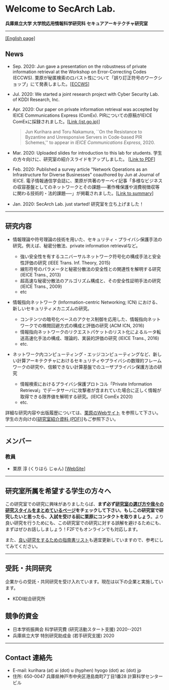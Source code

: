 # Welcome to SecArch Lab.

**兵庫県立大学 大学院応用情報科学研究科 セキュアアーキテクチャ研究室**

---

[[English page]](./eng.md)

## News

- Sep. 2020: Jun gave a presentation on the robustness of private information retrieval at the Workshop on Error-Correcting Codes (ECCWS). 栗原が秘匿検索のロバスト性について「誤り訂正符号のワークショップ」にて発表しました。[[ECCWS](https://manau.jp/WS/ECCWS/)]

- Jul. 2020: We started a joint research project with Cyber Security Lab. of KDDI Research, Inc.

- Apr. 2020: Our paper on private information retrieval was accepted by IEICE Communications Express (ComEx). PIRについての原稿がIEICE ComExに採録されました。[[Link (jst.go.jp)](https://www.jstage.jst.go.jp/article/comex/advpub/0/advpub_2020XBL0055/_article)]
  
  > Jun Kurihara and Toru Nakamura, ``On the Resistance to Byzantine and Unresponsive Servers in Code-based PIR Schemes,'' to appear in *IEICE Communications Express*, 2020.

- Mar. 2020: Uploaded slides for introduction to this lab for students. 学生の方々向けに、研究室の紹介スライドをアップしました。 [[Link to PDF](./repo/lab-info-20200326.pdf)]
- Feb. 2020: Published a survey article "Network Operations as an Infrastructure for Diverse Businesses" coauthored by Jun at Journal of IEICE. 電子情報通信学会誌に、栗原が共著のサーベイ記事「多様なビジネスの収容基盤としてのネットワークとその課題──著作権保護や消費税徴収等に関わる技術的・法的課題──」が掲載されました。[[Link to summary](https://www.journal.ieice.org/summary.php?id=k103_2_155&year=2020&lang=J)]
- Jan. 2020: SecArch Lab. just started! 研究室を立ち上げました！

---

## 研究内容

- 情報理論や符号理論の技術を用いた、セキュリティ・プライバシ保護手法の研究。例えば、秘密分散法、private information retrievalなど。
  
  - 強い安全性を有するユニバーサルネットワーク符号化の構成手法と安全性評価の研究 (IEEE Trans. Inf. Theory, 2015)
  - 線形符号のパラメータと秘密分散法の安全性との関連性を解明する研究 (IEICE Trans., 2013)
  - 超高速な秘密分散法のアルゴリズム構成と、その安全性証明手法の研究 (IEICE Trans., 2009)
  - etc

- 情報指向ネットワーク (Information-centric Networking; ICN) における、新しいセキュリティメカニズムの研究。
  
  - コンテンツの暗号化ベースのアクセス制御を応用した、情報指向ネットワークでの検閲回避方式の構成と評価の研究 (ACM ICN, 2016)
  - 情報指向ネットワークのリクエストパケットのリスト化によるルータ転送高速化手法の構成、理論的、実装的評価の研究 (IEICE Trans., 2016)
  - etc.

- ネットワーク内コンピューティング・エッジコンピューティングなど、新しい計算アーキテクチャにおけるセキュリティやプライバシの数理的フレームワークの研究や、信頼できない計算基盤でのユーザプライバシ保護方法の研究
  
  - 情報検索におけるプライバシ保護プロトコル「Private Information Retrieval」でデータサーバに攻撃者が含まれていた場合に正しく情報が取得できる限界値を解明する研究。(IEICE ComEx 2020)
  - etc.

詳細な研究内容や出版履歴については、[栗原のWebサイト](https://junkurihara.github.io) を参照して下さい。
学生の方向けの[[研究室紹介資料 (PDF)](./repo/lab-info-20200326.pdf)]もご参照下さい。

---

## メンバー

### 教員

- 栗原 淳 (くりはら じゅん) [[WebSite](https://junkurihara.github.io)]

---

## 研究室所属を希望する学生の方々へ

この研究室での研究に興味がありましたらば、**まず必ず[研究室の選び方や我々の研究スタイルをまとめているページ](./info-to-students.md)をチェックして下さい**。**もしこの研究室で研究したいと思ったら、入試を受ける前に栗原にコンタクトを取りましょう**。より良い研究を行うためにも、この研究室での研究に対する誤解を避けるためにも、まずはぜひお話ししましょう！F2Fでもオンラインでも対応します。

また、[良い研究をするための指南書リスト](./how-to-research-guides.md)も適宜更新していますので、参考にしてみてください。

---

## 受託・共同研究

企業からの受託・共同研究を受け入れています。現在は以下の企業と実施しています。

- KDDI総合研究所

## 競争的資金

- 日本学術振興会 科学研究費 (研究活動スタート支援) 2020--2021
- 兵庫県立大学 特別研究助成金 (若手研究支援) 2020

---

## Contact 連絡先

- E-mail: kurihara (at) ai (dot) u (hyphen) hyogo (dot) ac (dot) jp
- 住所: 650-0047 兵庫県神戸市中央区港島南町7丁目1番28 計算科学センタービル
